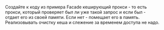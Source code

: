 

Создайте к коду из примера Facade кеширующий прокси - то есть прокси, 
который проверяет был ли уже такой запрос и если был - отдает его из своей памяти. 
Если нет - помещает его в память. 
Реализовывать очистку кеша и слежение за временем доступа не надо.


